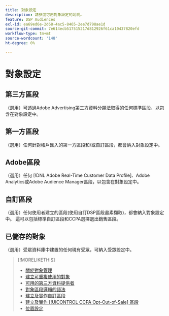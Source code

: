 ```yaml
---
title: 對象設定
description: 請參閱可用對象設定的說明。
feature: DSP Audiences
exl-id: ea69ed6e-2d68-4ac5-8465-2ee7d798ae1d
source-git-commit: 7e614ecb517515217d812926f61ca10437820efd
workflow-type: tm+mt
source-wordcount: '148'
ht-degree: 0%

---
```


# 對象設定

## 第三方區段

（選用）可透過Adobe Advertising第三方資料分類法取得的任何標準區段，以包含在對象設定中。

## 第一方區段

（選用）任何針對帳戶匯入的第一方區段和/或自訂區段，都會納入對象設定中。

## Adobe區段

（選用）任何 [!DNL Adobe Real-Time Customer Data Profile]、Adobe Analytics或Adobe Audience Manager區段，以包含在對象設定中。

## 自訂區段

（選用）任何使用者建立的區段(使用自訂DSP區段畫素擷取)，都會納入對象設定中。 這可以包括標準自訂區段和CCPA選擇退出銷售區段。

## 已儲存的對象

（選用）受眾資料庫中建置的任何現有受眾，可納入受眾設定中。

>[!MORELIKETHIS]
>
>* [關於對象管理](audience-about.md)
>* [建立可重複使用的對象](reusable-audience-create.md)
>* [可用的第三方資料提供者](third-party-data-providers.md)
>* [對象區段邏輯的語法](audience-segment-logic-syntax.md)
>* [建立及實作自訂區段](custom-segment-create.md)
>* [建立及實作 [!UICONTROL CCPA Opt-Out-of-Sale] 區段](ccpa-opt-out-segment-create.md)
>* [位置設定](/help/dsp/campaign-management/placements/placement-settings.md)

